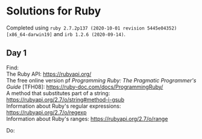 # Solutions for Ruby

Completed using `ruby 2.7.2p137 (2020-10-01 revision 5445e04352) [x86_64-darwin19]` and `irb 1.2.6 (2020-09-14)`.

## Day 1

Find:  
The Ruby API: https://rubyapi.org/  
The free online version pf _Programming Ruby: The Pragmatic Programmer's Guide_ \[TFH08\]:  https://ruby-doc.com/docs/ProgrammingRuby/  
A method that substitutes part of a string: https://rubyapi.org/2.7/o/string#method-i-gsub  
Information about Ruby's regular expressions: https://rubyapi.org/2.7/o/regexp  
Information about Ruby's ranges: https://rubyapi.org/2.7/o/range  

Do:  
